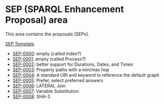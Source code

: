 # SEP (SPARQL Enhancement Proposal) area

This area contains the proposals (SEPs).

[SEP Template](template.md).

* [SEP-0000](SEP-0000/sep-0000.md): empty (called Index?)
* [SEP-0001](SEP-0001/sep-0001.md): empty (called Process?)
* [SEP-0002](SEP-0002/sep-0002.md): better support for Durations, Dates, and Times
* [SEP-0003](SEP-0003/sep-0003.md): Property paths with a min/max hop
* [SEP-0004](SEP-0004/sep-0004.md): A standard URI and keyword to reference the default graph
* [SEP-0005](SEP-0005/sep-0005.md): Prefer, select preferred answers
* [SEP-0006](SEP-0006/sep-0006.md): LATERAL Join
* [SEP-0007](SEP-0007/sep-0007.md): Variable Substitution
* [SEP-0008](SEP-0008/sep-0008.md): SHA-3
